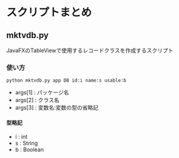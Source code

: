 # スクリプトまとめ

## mktvdb.py

JavaFXのTableViewで使用するレコードクラスを作成するスクリプト

### 使い方

```
python mktvdb.py app DB id:i name:s usable:b
```

- args[1] : パッケージ名
- args[2] : クラス名
- args[3] : 変数名:変数の型の省略記

#### 型略記

- i : int
- s : String
- b : Boolean
